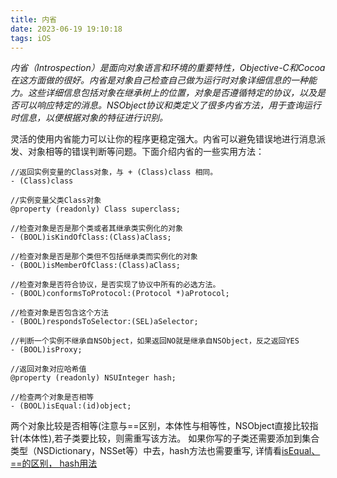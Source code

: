 ```yaml
---
title: 内省
date: 2023-06-19 19:10:18
tags: iOS
---
```

*内省（Introspection）是面向对象语言和环境的重要特性，Objective-C和Cocoa在这方面做的很好。内省是对象自己检查自己做为运行时对象详细信息的一种能力。这些详细信息包括对象在继承树上的位置，对象是否遵循特定的协议，以及是否可以响应特定的消息。NSObject协议和类定义了很多内省方法，用于查询运行时信息，以便根据对象的特征进行识别。*

灵活的使用内省能力可以让你的程序更稳定强大。内省可以避免错误地进行消息派发、对象相等的错误判断等问题。下面介绍内省的一些实用方法：
```
//返回实例变量的Class对象，与 + (Class)class 相同。
- (Class)class

//实例变量父类Class对象
@property (readonly) Class superclass;

//检查对象是否是那个类或者其继承类实例化的对象
- (BOOL)isKindOfClass:(Class)aClass;

//检查对象是否是那个类但不包括继承类而实例化的对象
- (BOOL)isMemberOfClass:(Class)aClass;

//检查对象是否符合协议，是否实现了协议中所有的必选方法。
- (BOOL)conformsToProtocol:(Protocol *)aProtocol;

//检查对象是否包含这个方法
- (BOOL)respondsToSelector:(SEL)aSelector;

//判断一个实例不继承自NSObject，如果返回NO就是继承自NSObject，反之返回YES
- (BOOL)isProxy;
```

```
//返回对象对应哈希值
@property (readonly) NSUInteger hash;

//检查两个对象是否相等
- (BOOL)isEqual:(id)object;
```
两个对象比较是否相等(注意与==区别，本体性与相等性，NSObject直接比较指针(本体性),若子类要比较，则需重写该方法。
如果你写的子类还需要添加到集合类型（NSDictionary，NSSet等）中去，hash方法也需要重写, 详情看[isEqual、==的区别， hash用法](https://www.jianshu.com/p/3204680260ba)

